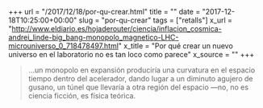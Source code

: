 +++
url = "/2017/12/18/por-qu-crear.html"
title = ""
date = "2017-12-18T10:25:00+00:00"
slug = "por-qu-crear"
tags = ["retalls"]
x_url = "http://www.eldiario.es/hojaderouter/ciencia/inflacion_cosmica-andrei_linde-big_bang-monopolo_magnetico-LHC-microuniverso_0_718478497.html"
x_title = "Por qué crear un nuevo universo en el laboratorio no es tan loco como parece"
x_source = ""
+++


> …un monopolo en expansión produciría una curvatura en el espacio tiempo dentro del acelerador, dando lugar a un diminuto agujero de gusano, un túnel que llevaría a otra región del espacio —no, no es ciencia ficción, es física teórica.
